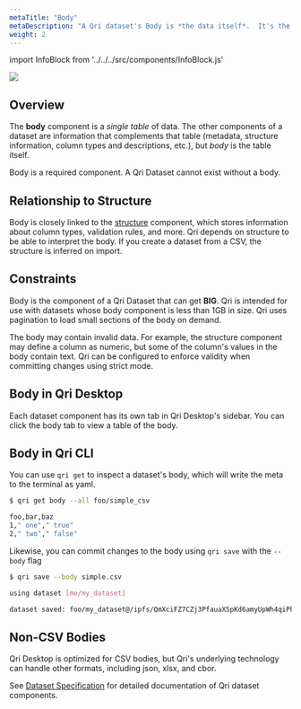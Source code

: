 ```yaml
---
metaTitle: "Body"
metaDescription: "A Qri dataset's Body is *the data itself*.  It's the rows and columns of values that came from a CSV file, and now live in a Qri dataset along with other components."
weight: 2
---
```


import InfoBlock from '../../../src/components/InfoBlock.js'

<img src="/img/components_body.png" />

## Overview

The __body__ component is a *single table* of data. The other components of a dataset are information that complements that table (metadata, structure information, column types and descriptions, etc.), but _body_ is the table itself.

<InfoBlock>
  Body is a required component. A Qri Dataset cannot exist without a body.
</InfoBlock>

## Relationship to Structure

Body is closely linked to the [structure](/docs/dataset-components/structure) component, which stores information about column types, validation rules, and more.  Qri depends on structure to be able to interpret the body.  If you create a dataset from a CSV, the structure is inferred on import.  

## Constraints

Body is the component of a Qri Dataset that can get __BIG__.  Qri is intended for use with datasets whose body component is less than 1GB in size.  Qri uses pagination to load small sections of the body on demand.  

The body may contain invalid data.  For example, the structure component may define a column as numeric, but some of the column's values in the body contain text.  Qri can be configured to enforce validity when committing changes using strict mode.

## Body in Qri Desktop

Each dataset component has its own tab in Qri Desktop's sidebar.  You can click the body tab to view a table of the body.

## Body in Qri CLI

You can use `qri get` to inspect a dataset's body, which will write the meta to the terminal as yaml.

```bash
$ qri get body --all foo/simple_csv

foo,bar,baz
1," one"," true"
2," two"," false"

```

Likewise, you can commit changes to the body using `qri save` with the `--body` flag


```bash
$ qri save --body simple.csv

using dataset [me/my_dataset]

dataset saved: foo/my_dataset@/ipfs/QmXciFZ7CZj3PfauaXSpKd6amyUpWh4qiPhPGywFbzjhWa
```

## Non-CSV Bodies

Qri Desktop is optimized for CSV bodies, but Qri's underlying technology can handle other formats, including json, xlsx, and cbor.

<InfoBlock>
  See <a href="/docs/reference/dataset-specification/">Dataset Specification</a> for detailed documentation of Qri dataset components.
</InfoBlock>

